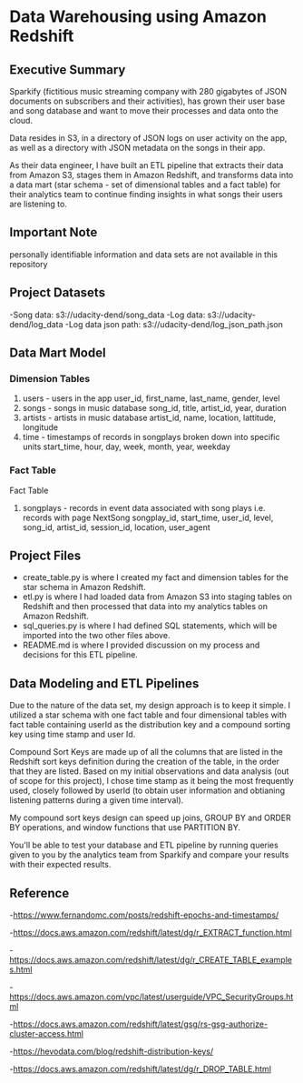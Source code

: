 # Data Warehousing using Amazon Redshift

## Executive Summary

Sparkify (fictitious music streaming company with 280 gigabytes of JSON documents on subscribers and their activities), has grown their user base and song database and want to move their processes and data onto the cloud. 

Data resides in S3, in a directory of JSON logs on user activity on the app, as well as a directory with JSON metadata on the songs in their app.

As their data engineer, I have built an ETL pipeline that extracts their data from Amazon S3, stages them in Amazon Redshift, and transforms data into a data mart (star schema - set of dimensional tables and a fact table) for their analytics team to continue finding insights in what songs their users are listening to. 

## Important Note

personally identifiable information and data sets are not available in this repository

## Project Datasets

-Song data: s3://udacity-dend/song_data
-Log data: s3://udacity-dend/log_data
-Log data json path: s3://udacity-dend/log_json_path.json

## Data Mart Model

### Dimension Tables
1. users - users in the app
    user_id, first_name, last_name, gender, level
2. songs - songs in music database
    song_id, title, artist_id, year, duration
3. artists - artists in music database
    artist_id, name, location, lattitude, longitude
4. time - timestamps of records in songplays broken down into specific units
    start_time, hour, day, week, month, year, weekday

### Fact Table
Fact Table
1. songplays - records in event data associated with song plays i.e. records with page NextSong
    songplay_id, start_time, user_id, level, song_id, artist_id, session_id, location, user_agent

## Project Files

- create_table.py is where I created my fact and dimension tables for the star schema in Amazon Redshift.
- etl.py is where I had loaded data from Amazon S3 into staging tables on Redshift and then processed that data into my  analytics tables on Amazon Redshift.
- sql_queries.py is where I had defined SQL statements, which will be imported into the two other files above.
- README.md is where I provided discussion on my process and decisions for this ETL pipeline.

## Data Modeling and ETL Pipelines 

Due to the nature of the data set, my design approach is to keep it simple. I utilized a star schema with one fact table and four dimensional tables with fact table containing userId as the distribution key and a compound sorting key using time stamp and user Id.

Compound Sort Keys are made up of all the columns that are listed in the Redshift sort keys definition during the creation of the table, in the order that they are listed. Based on my initial observations and data analysis (out of scope for this project), I chose time stamp as it being the most frequently used, closely followed by userId (to obtain user information and obtianing listening patterns during a given time interval).

My compound sort keys design can speed up joins, GROUP BY and ORDER BY operations, and window functions that use PARTITION BY.

You'll be able to test your database and ETL pipeline by running queries given to you by the analytics team from Sparkify and compare your results with their expected results.

## Reference

-https://www.fernandomc.com/posts/redshift-epochs-and-timestamps/

-https://docs.aws.amazon.com/redshift/latest/dg/r_EXTRACT_function.html

-https://docs.aws.amazon.com/redshift/latest/dg/r_CREATE_TABLE_examples.html

-https://docs.aws.amazon.com/vpc/latest/userguide/VPC_SecurityGroups.html

-https://docs.aws.amazon.com/redshift/latest/gsg/rs-gsg-authorize-cluster-access.html

-https://hevodata.com/blog/redshift-distribution-keys/

-https://docs.aws.amazon.com/redshift/latest/dg/r_DROP_TABLE.html
